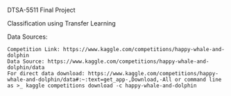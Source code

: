 DTSA-5511 Final Project

Classification using Transfer Learning

Data Sources:

    Competition Link: https://www.kaggle.com/competitions/happy-whale-and-dolphin
    Data Source: https://www.kaggle.com/competitions/happy-whale-and-dolphin/data
    For direct data download: https://www.kaggle.com/competitions/happy-whale-and-dolphin/data#:~:text=get_app-,Download,-All or command line as >_ kaggle competitions download -c happy-whale-and-dolphin
